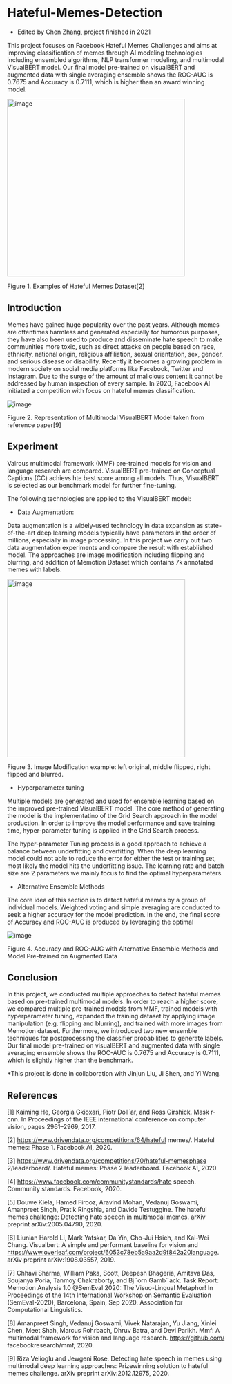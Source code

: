 # Hateful-Memes-Detection

* Edited by Chen Zhang, project finished in 2021

This project focuses on Facebook Hateful Memes Challenges and aims at improving classification of memes through AI modeling technologies including ensembled algorithms, NLP transformer modeling, and multimodal VisualBERT model. Our final model pre-trained on visualBERT and augmented data with single averaging ensemble shows the ROC-AUC is 0.7675 and Accuracy is 0.7111, which is higher than an award winning model.

<img width="411" alt="image" src="https://github.com/zchen163/Hateful-Memes-Detection/assets/48006055/91b09ad0-c246-4f7e-8b26-acc742200df6">

Figure 1. Examples of Hateful Memes Dataset[2]

## Introduction

Memes have gained huge popularity over the past years. Although memes are oftentimes harmless and generated especially for humorous purposes, they have also been used to produce and disseminate hate speech to make communities more toxic, such as direct attacks on people based on race, ethnicity, national origin, religious affiliation, sexual orientation, sex, gender, and serious disease or disability. Recently it becomes a growing problem in modern society on social media platforms like Facebook, Twitter and Instagram. Due to the surge of the amount of malicious content it cannot be addressed by human inspection of every sample. In 2020, Facebook AI initiated a competition with focus on hateful memes classification.

![image](https://github.com/zchen163/Hateful-Memes-Detection/assets/48006055/d24ae16a-b152-4d8b-aed8-17249c820518)

Figure 2. Representation of Multimodal VisualBERT Model taken from reference paper[9]

## Experiment

Vairous multimodal framework (MMF) pre-trained models for vision and language research are compared. VisualBERT pre-trained on Conceptual Captions (CC) achievs hte best score among all models. Thus, VisualBERT is selected as our benchmark model for further fine-tuning. 

The following technologies are applied to the VisualBERT model: 

- Data Augmentation: 

Data augmentation is a widely-used technology in data expansion as state-of-the-art deep learning models typically have parameters in the order of millions, especially in image processing. In this project we carry out two data augmentation experiments and compare the result with established
model. The approaches are image modification including flipping and blurring, and addition of Memotion Dataset which contains 7k annotated memes with labels. 

<img width="412" alt="image" src="https://github.com/zchen163/Hateful-Memes-Detection/assets/48006055/4284806c-25d1-4a67-b604-f6bf361e0134">

Figure 3. Image Modification example: left original, middle flipped, right flipped and blurred. 

- Hyperparameter tuning

Multiple models are generated and used for ensemble learning based on the improved pre-trained VisualBERT model. The core method of generating the model is the implementatino of the Grid Search approach in the model production. In order to improve the model performance and save training time, hyper-parameter tuning is applied in the Grid Search process.

The hyper-parameter Tuning process is a good approach to achieve a balance between underfitting and overfitting. When the deep learning model could not able to reduce the error for either the test or training set, most likely the model hits the underfitting issue. The learning rate and batch size
are 2 parameters we mainly focus to find the optimal hyperparameters.

- Alternative Ensemble Methods

The core idea of this section is to detect hateful memes
by a group of individual models. Weighted voting and simple
averaging are conducted to seek a higher accuracy for
the model prediction. In the end, the final score of Accuracy
and ROC-AUC is produced by leveraging the optimal

![image](https://github.com/zchen163/Hateful-Memes-Detection/assets/48006055/6f5094b9-621f-4353-b64a-ee7a6e4a16f4)

Figure 4. Accuracy and ROC-AUC with Alternative Ensemble Methods and Model Pre-trained on Augmented Data

## Conclusion

In this project, we conducted multiple approaches to detect hateful memes based on pre-trained multimodal models. In order to reach a higher score, we compared multiple pre-trained models from MMF, trained models with hyperparameter tuning, expanded the training dataset by applying image manipulation (e.g. flipping and blurring), and trained with more images from Memotion dataset. Furthermore, we introduced two new ensemble techniques for postprocessing the classifier probabilities to generate labels. Our final model pre-trained on visualBERT and augmented data with single averaging ensemble shows the ROC-AUC is 0.7675 and Accuracy is 0.7111, which is slightly higher than the benchmark.

*This project is done in collaboration with Jinjun Liu, Ji Shen, and Yi Wang. 

## References

[1] Kaiming He, Georgia Gkioxari, Piotr Doll´ar, and Ross Girshick. Mask r-cnn. In Proceedings of the IEEE international conference on computer vision, pages 2961–2969, 2017.

[2] https://www.drivendata.org/competitions/64/hateful memes/. Hateful memes: Phase 1. Facebook AI, 2020.

[3] https://www.drivendata.org/competitions/70/hateful-memesphase 2/leaderboard/. Hateful memes: Phase 2 leaderboard. Facebook AI, 2020. 

[4] https://www.facebook.com/communitystandards/hate speech. Community standards. Facebook, 2020.

[5] Douwe Kiela, Hamed Firooz, Aravind Mohan, Vedanuj Goswami, Amanpreet Singh, Pratik Ringshia, and Davide Testuggine. The hateful memes challenge: Detecting hate speech in multimodal memes. arXiv preprint arXiv:2005.04790, 2020. 

[6] Liunian Harold Li, Mark Yatskar, Da Yin, Cho-Jui Hsieh, and Kai-Wei Chang. Visualbert: A simple and performant baseline for vision and https://www.overleaf.com/project/6053c78eb5a9aa2d9f842a20language. arXiv preprint arXiv:1908.03557, 2019.

[7] Chhavi Sharma, William Paka, Scott, Deepesh Bhageria, Amitava Das, Soujanya Poria, Tanmoy Chakraborty, and Bj¨orn Gamb¨ack. Task Report: Memotion Analysis 1.0 @SemEval 2020: The Visuo-Lingual Metaphor! In Proceedings of the 14th International Workshop on Semantic Evaluation (SemEval-2020), Barcelona, Spain, Sep 2020. Association for Computational Linguistics.

[8] Amanpreet Singh, Vedanuj Goswami, Vivek Natarajan, Yu Jiang, Xinlei Chen, Meet Shah, Marcus Rohrbach, Dhruv Batra, and Devi Parikh. Mmf: A multimodal framework for vision and language research. https://github.com/ facebookresearch/mmf, 2020.

[9] Riza Velioglu and Jewgeni Rose. Detecting hate speech in memes using multimodal deep learning approaches: Prizewinning solution to hateful memes challenge. arXiv preprint arXiv:2012.12975, 2020. 


